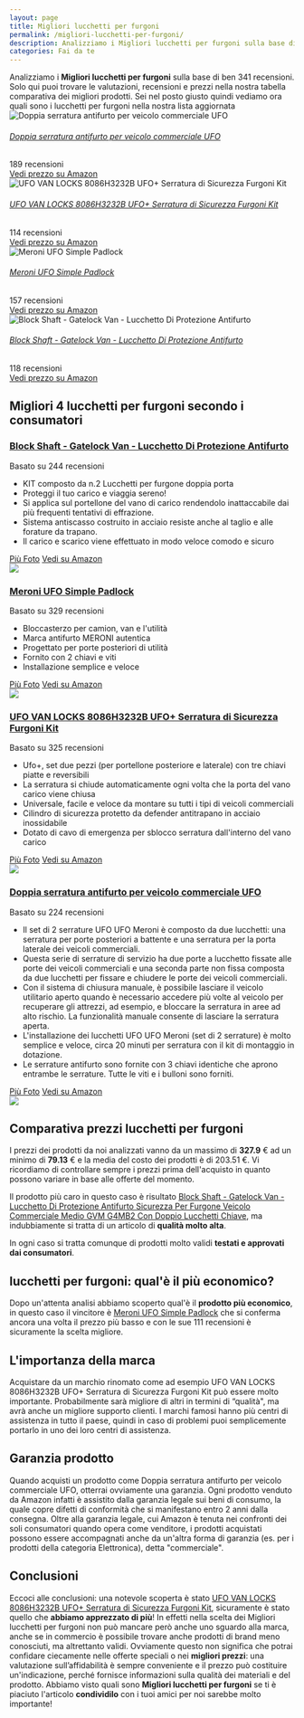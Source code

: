 ```yaml
---
layout: page
title: Migliori lucchetti per furgoni
permalink: /migliori-lucchetti-per-furgoni/
description: Analizziamo i Migliori lucchetti per furgoni sulla base di ben 341 recensioni. Se cerchi lucchetti per furgoni sei nel posto giusto quindi vediamo ora quali sono nella nostra lista aggiornata. Trova i tuoi prodotti preferiti grazie alle nostre ricerche di mercato.
categories: Fai da te
---
```

<div class="init">Analizziamo i <b>Migliori lucchetti per furgoni</b> sulla base di ben 341 recensioni. Solo qui puoi trovare le valutazioni, recensioni e prezzi nella nostra tabella comparativa dei migliori prodotti. 
        Sei nel posto giusto quindi vediamo ora quali sono i lucchetti per furgoni nella nostra lista aggiornata</div> <div class="container mt-50 mb-50"> <div class="row d-flex justify-content-center "> <div class="col-md-10"> <div class="card card-body mt-3"> <div class="media align-items-center align-items-lg-start text-center text-lg-left flex-column flex-lg-row"> <div class="mr-2 mb-3 mb-lg-0"> <img class="card-image" src="https://m.media-amazon.com/images/I/411+XcDJD6L._AC_UL320_.jpg" alt="Doppia serratura antifurto per veicolo commerciale UFO"> </div> <div class="media-body"> <h6 class="media-title font-weight-semibold"> <a href="https://amzn.to/3GikwFX" data-abc="true">Doppia serratura antifurto per veicolo commerciale UFO</a> </h6> <p class="mb-3"> </p> </div> <div class="mt-3 mt-lg-0 ml-lg-3 text-center review-block"> <div> <i class="fa fa-star"></i> <i class="fa fa-star"></i> <i class="fa fa-star"></i> <i class="fa fa-star"></i> </div> <div class="text-muted">189 recensioni</div> <a href="https://amzn.to/3GikwFX" target='_blank' rel='noopener nofollow' class="btn btn-primary">Vedi prezzo su Amazon</a> </div> </div> </div> <div class="card card-body mt-3"> <div class="media align-items-center align-items-lg-start text-center text-lg-left flex-column flex-lg-row"> <div class="mr-2 mb-3 mb-lg-0"> <img class="card-image" src="https://m.media-amazon.com/images/I/31W-NTzTZDL._AC_UL320_.jpg" alt="UFO VAN LOCKS 8086H3232B UFO+ Serratura di Sicurezza Furgoni Kit"> </div> <div class="media-body"> <h6 class="media-title font-weight-semibold"> <a href="https://amzn.to/3MRPVS6" data-abc="true">UFO VAN LOCKS 8086H3232B UFO+ Serratura di Sicurezza Furgoni Kit</a> </h6> <p class="mb-3"> </p> </div> <div class="mt-3 mt-lg-0 ml-lg-3 text-center review-block"> <div> <i class="fa fa-star"></i> <i class="fa fa-star"></i> <i class="fa fa-star"></i> <i class="fa fa-star"></i> </div> <div class="text-muted">114 recensioni</div> <a href="https://amzn.to/3MRPVS6" target='_blank' rel='noopener nofollow' class="btn btn-primary">Vedi prezzo su Amazon</a> </div> </div> </div> <div class="card card-body mt-3"> <div class="media align-items-center align-items-lg-start text-center text-lg-left flex-column flex-lg-row"> <div class="mr-2 mb-3 mb-lg-0"> <img class="card-image" src="https://m.media-amazon.com/images/I/21eO6dQ1QXL._AC_UL320_.jpg" alt="Meroni UFO Simple Padlock"> </div> <div class="media-body"> <h6 class="media-title font-weight-semibold"> <a href="https://amzn.to/3GmHBr1" data-abc="true">Meroni UFO Simple Padlock</a> </h6> <p class="mb-3"> </p> </div> <div class="mt-3 mt-lg-0 ml-lg-3 text-center review-block"> <div> <i class="fa fa-star"></i> <i class="fa fa-star"></i> <i class="fa fa-star"></i> <i class="fa fa-star"></i> </div> <div class="text-muted">157 recensioni</div> <a href="https://amzn.to/3GmHBr1" target='_blank' rel='noopener nofollow' class="btn btn-primary">Vedi prezzo su Amazon</a> </div> </div> </div> <div class="card card-body mt-3"> <div class="media align-items-center align-items-lg-start text-center text-lg-left flex-column flex-lg-row"> <div class="mr-2 mb-3 mb-lg-0"> <img class="card-image" src="https://m.media-amazon.com/images/I/51DClc2D-4L._AC_UL320_.jpg" alt="Block Shaft - Gatelock Van - Lucchetto Di Protezione Antifurto"> </div> <div class="media-body"> <h6 class="media-title font-weight-semibold"> <a href="https://amzn.to/3MTPhU4" data-abc="true">Block Shaft - Gatelock Van - Lucchetto Di Protezione Antifurto</a> </h6> <p class="mb-3"> </p> </div> <div class="mt-3 mt-lg-0 ml-lg-3 text-center review-block"> <div> <i class="fa fa-star"></i> <i class="fa fa-star"></i> <i class="fa fa-star"></i> <i class="fa fa-star"></i> </div> <div class="text-muted">118 recensioni</div> <a href="https://amzn.to/3MTPhU4" target='_blank' rel='noopener nofollow' class="btn btn-primary">Vedi prezzo su Amazon</a> </div> </div> </div> </div> </div> </div>  <div class="container py-4 my-4 mx-auto d-flex flex-column"> <h2>Migliori 4 lucchetti per furgoni secondo i consumatori</h2> <div class="row d-flex justify-content-center"> <div class="col-md-10"> <div class="card card-body mt-3"> <div class="header"> <div class="row r1"> <div class="col-md-9 abc"> <h3><a href="https://amzn.to/3MTPhU4" target='_blank' rel='noopener nofollow'>Block Shaft - Gatelock Van - Lucchetto Di Protezione Antifurto</a></h3> </div> <div class="col-md-3 text-right pqr"><i class="fa fa-star"></i><i class="fa fa-star"></i><i class="fa fa-star"></i><i class="fa fa-star"></i><i class="fa fa-star"></i></div> <p class="text-right para">Basato su 244 recensioni</p> </div> </div> <div class="container-body mt-4"> <div class="row r3"> <div class="col-md-5 p-0 klo"> <div class="row"> <div class="col ul-feature"> <ul class='a-unordered-list a-vertical a-spacing-mini'> <li><span class='a-list-item'> KIT composto da n.2 Lucchetti per furgone doppia porta </span></li> <li><span class='a-list-item'> Proteggi il tuo carico e viaggia sereno! </span></li> <li><span class='a-list-item'> Si applica sul portellone del vano di carico rendendolo inattaccabile dai più frequenti tentativi di effrazione. </span></li> <li><span class='a-list-item'> Sistema antiscasso costruito in acciaio resiste anche al taglio e alle forature da trapano. </span></li> <li><span class='a-list-item'> Il carico e scarico viene effettuato in modo veloce comodo e sicuro </span></li> </ul> </div> </div> <div class="row"> <div class="col text-center"> <a href="https://amzn.to/3MTPhU4" target='_blank' rel='noopener nofollow' class="btn btn-secondary btn-piu-foto">Più Foto</a> <a href="https://amzn.to/3MTPhU4" target='_blank' rel='noopener nofollow' class="btn btn-primary btn-vedi-su-amazon">Vedi su Amazon</a> </div> </div> </div> <div class="col-md-7 img-detail"> <img src="https://m.media-amazon.com/images/I/51DClc2D-4L._AC_UL320_.jpg"> </div> </div> </div> </div> </div> </div> <div class="row d-flex justify-content-center"> <div class="col-md-10"> <div class="card card-body mt-3"> <div class="header"> <div class="row r1"> <div class="col-md-9 abc"> <h3><a href="https://amzn.to/3GmHBr1" target='_blank' rel='noopener nofollow'>Meroni UFO Simple Padlock</a></h3> </div> <div class="col-md-3 text-right pqr"><i class="fa fa-star"></i><i class="fa fa-star"></i><i class="fa fa-star"></i><i class="fa fa-star"></i><i class="fa fa-star"></i></div> <p class="text-right para">Basato su 329 recensioni</p> </div> </div> <div class="container-body mt-4"> <div class="row r3"> <div class="col-md-5 p-0 klo"> <div class="row"> <div class="col ul-feature"> <ul class='a-unordered-list a-vertical a-spacing-mini'> <li><span class='a-list-item'> Bloccasterzo per camion, van e l'utilità </span></li> <li><span class='a-list-item'> Marca antifurto MERONI autentica </span></li> <li><span class='a-list-item'> Progettato per porte posteriori di utilità </span></li> <li><span class='a-list-item'> Fornito con 2 chiavi e viti </span></li> <li><span class='a-list-item'> Installazione semplice e veloce </span></li> </ul> </div> </div> <div class="row"> <div class="col text-center"> <a href="https://amzn.to/3GmHBr1" target='_blank' rel='noopener nofollow' class="btn btn-secondary btn-piu-foto">Più Foto</a> <a href="https://amzn.to/3GmHBr1" target='_blank' rel='noopener nofollow' class="btn btn-primary btn-vedi-su-amazon">Vedi su Amazon</a> </div> </div> </div> <div class="col-md-7 img-detail"> <img src="https://m.media-amazon.com/images/I/21eO6dQ1QXL._AC_UL320_.jpg"> </div> </div> </div> </div> </div> </div> <div class="row d-flex justify-content-center"> <div class="col-md-10"> <div class="card card-body mt-3"> <div class="header"> <div class="row r1"> <div class="col-md-9 abc"> <h3><a href="https://amzn.to/3MRPVS6" target='_blank' rel='noopener nofollow'>UFO VAN LOCKS 8086H3232B UFO+ Serratura di Sicurezza Furgoni Kit</a></h3> </div> <div class="col-md-3 text-right pqr"><i class="fa fa-star"></i><i class="fa fa-star"></i><i class="fa fa-star"></i><i class="fa fa-star"></i><i class="fa fa-star"></i></div> <p class="text-right para">Basato su 325 recensioni</p> </div> </div> <div class="container-body mt-4"> <div class="row r3"> <div class="col-md-5 p-0 klo"> <div class="row"> <div class="col ul-feature"> <ul class='a-unordered-list a-vertical a-spacing-mini'> <li><span class='a-list-item'> Ufo+, set due pezzi (per portellone posteriore e laterale) con tre chiavi piatte e reversibili </span></li> <li><span class='a-list-item'> La serratura si chiude automaticamente ogni volta che la porta del vano carico viene chiusa </span></li> <li><span class='a-list-item'> Universale, facile e veloce da montare su tutti i tipi di veicoli commerciali </span></li> <li><span class='a-list-item'> Cilindro di sicurezza protetto da defender antitrapano in acciaio inossidabile </span></li> <li><span class='a-list-item'> Dotato di cavo di emergenza per sblocco serratura dall'interno del vano carico </span></li> </ul> </div> </div> <div class="row"> <div class="col text-center"> <a href="https://amzn.to/3MRPVS6" target='_blank' rel='noopener nofollow' class="btn btn-secondary btn-piu-foto">Più Foto</a> <a href="https://amzn.to/3MRPVS6" target='_blank' rel='noopener nofollow' class="btn btn-primary btn-vedi-su-amazon">Vedi su Amazon</a> </div> </div> </div> <div class="col-md-7 img-detail"> <img src="https://m.media-amazon.com/images/I/31W-NTzTZDL._AC_UL320_.jpg"> </div> </div> </div> </div> </div> </div> <div class="row d-flex justify-content-center"> <div class="col-md-10"> <div class="card card-body mt-3"> <div class="header"> <div class="row r1"> <div class="col-md-9 abc"> <h3><a href="https://amzn.to/3GikwFX" target='_blank' rel='noopener nofollow'>Doppia serratura antifurto per veicolo commerciale UFO</a></h3> </div> <div class="col-md-3 text-right pqr"><i class="fa fa-star"></i><i class="fa fa-star"></i><i class="fa fa-star"></i><i class="fa fa-star"></i><i class="fa fa-star"></i></div> <p class="text-right para">Basato su 224 recensioni</p> </div> </div> <div class="container-body mt-4"> <div class="row r3"> <div class="col-md-5 p-0 klo"> <div class="row"> <div class="col ul-feature"> <ul class='a-unordered-list a-vertical a-spacing-mini'> <li><span class='a-list-item'> Il set di 2 serrature UFO UFO Meroni è composto da due lucchetti: una serratura per porte posteriori a battente e una serratura per la porta laterale dei veicoli commerciali. </span></li> <li><span class='a-list-item'> Questa serie di serrature di servizio ha due porte a lucchetto fissate alle porte dei veicoli commerciali e una seconda parte non fissa composta da due lucchetti per fissare e chiudere le porte dei veicoli commerciali. </span></li> <li><span class='a-list-item'> Con il sistema di chiusura manuale, è possibile lasciare il veicolo utilitario aperto quando è necessario accedere più volte al veicolo per recuperare gli attrezzi, ad esempio, e bloccare la serratura in aree ad alto rischio. La funzionalità manuale consente di lasciare la serratura aperta. </span></li> <li><span class='a-list-item'> L'installazione dei lucchetti UFO UFO Meroni (set di 2 serrature) è molto semplice e veloce, circa 20 minuti per serratura con il kit di montaggio in dotazione. </span></li> <li><span class='a-list-item'> Le serrature antifurto sono fornite con 3 chiavi identiche che aprono entrambe le serrature. Tutte le viti e i bulloni sono forniti. </span></li> </ul> </div> </div> <div class="row"> <div class="col text-center"> <a href="https://amzn.to/3GikwFX" target='_blank' rel='noopener nofollow' class="btn btn-secondary btn-piu-foto">Più Foto</a> <a href="https://amzn.to/3GikwFX" target='_blank' rel='noopener nofollow' class="btn btn-primary btn-vedi-su-amazon">Vedi su Amazon</a> </div> </div> </div> <div class="col-md-7 img-detail"> <img src="https://m.media-amazon.com/images/I/411+XcDJD6L._AC_UL320_.jpg"> </div> </div> </div> </div> </div> </div> </div> <div class="price-table">
                <h2>Comparativa prezzi lucchetti per furgoni</h2>
                <div><p>I prezzi dei prodotti da noi analizzati vanno da un massimo di <b>327.9</b> € ad un minimo di <b>79.13</b> € e la media del costo dei prodotti è di 203.51 €. Vi ricordiamo di controllare sempre i prezzi prima dell'acquisto in quanto possono variare in base alle offerte del momento.</p>
                <p>Il prodotto più caro in questo caso è risultato <a href="https://amzn.to/3MTPhU4" target="_blank" rel="noopener nofollow">Block Shaft - Gatelock Van - Lucchetto Di Protezione Antifurto Sicurezza Per Furgone Veicolo Commerciale Medio GVM G4MB2 Con Doppio Lucchetti Chiave</a>, ma indubbiamente si tratta di un articolo di <b>qualità molto alta</b>.</p>
                <p>In ogni caso si tratta comunque di prodotti molto validi <b>testati e approvati dai consumatori</b>.</p></div>
            </div><div class="price-table-low"><h2>lucchetti per furgoni: qual'è il più economico?</h2><div><p>Dopo un'attenta analisi abbiamo scoperto qual'è il <b>prodotto più economico</b>, in questo caso il vincitore è <a href="https://amzn.to/3GmHBr1" target="_blank" rel="noopener nofollow">Meroni UFO Simple Padlock</a> che si conferma ancora una volta il prezzo più basso e con le sue 111 recensioni è sicuramente la scelta migliore. </p></div></div><h2>L'importanza della marca</h2>
<div>Acquistare da un marchio rinomato come ad esempio UFO VAN LOCKS 8086H3232B UFO+ Serratura di Sicurezza Furgoni Kit può essere molto importante. 
    Probabilmente sarà migliore di altri in termini di “qualità", ma avrà anche un migliore supporto clienti. 
    I marchi famosi hanno più centri di assistenza in tutto il paese, quindi in caso 
    di problemi puoi semplicemente portarlo in uno dei loro centri di assistenza.
</div>
<h2>Garanzia prodotto</h2>
<div>Quando acquisti un prodotto come Doppia serratura antifurto per veicolo commerciale UFO, otterrai ovviamente una garanzia. 
Ogni prodotto venduto da Amazon infatti è assistito dalla garanzia legale sui beni di consumo, 
la quale copre difetti di conformità che si manifestano entro 2 anni dalla consegna.
Oltre alla garanzia legale, cui Amazon è tenuta nei confronti dei soli consumatori quando opera come venditore, 
i prodotti acquistati possono essere accompagnati anche da un'altra forma di garanzia 
(es. per i prodotti della categoria Elettronica), detta "commerciale".
</div><h2>Conclusioni</h2><div>
        Eccoci alle conclusioni: una notevole scoperta è stato <a href="https://amzn.to/3MRPVS6" target="_blank" rel="noopener nofollow">UFO VAN LOCKS 8086H3232B UFO+ Serratura di Sicurezza Furgoni Kit</a>, sicuramente è stato quello che <b>abbiamo apprezzato di più</b>!      
        In effetti nella scelta dei Migliori lucchetti per furgoni non può mancare però anche uno sguardo alla marca, anche se in commercio è possibile trovare anche prodotti di brand meno conosciuti, ma altrettanto validi.
        Ovviamente questo non significa che potrai confidare ciecamente nelle offerte speciali o nei <b>migliori prezzi</b>: una valutazione sull’affidabilità è sempre conveniente e il prezzo può costituire un'indicazione, perché fornisce informazioni sulla qualità dei materiali e del prodotto.
        Abbiamo visto quali sono <b>Migliori lucchetti per furgoni</b> se ti è piaciuto l'articolo <b>condividilo</b> con i tuoi amici per noi sarebbe molto importante!
      </div>
